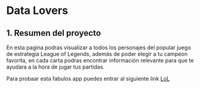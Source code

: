 # Data Lovers


## 1. Resumen del proyecto

En esta pagina podras visualizar a todos los personajes del popular juego de estrategia League of Legends, además de poder elegir a tu campeon favorita, en cada carta podras encontrar información relevante para que te ayudara a la hora de jugar tus partidas. 

Para probaar esta fabulos app puedes entrar al siguiente link [LoL](https://ana-tb.github.io/DEV011-data-lovers/src/)
